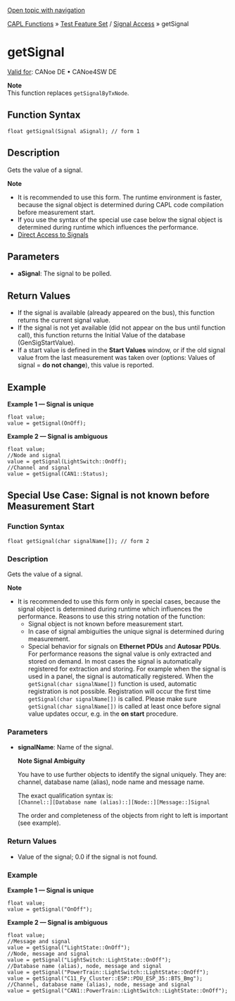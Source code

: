 [Open topic with navigation](../../../../../CANoeDEFamily.htm#Topics/CAPLFunctions/Test/Functions/CAPLfunctionGetSignal.md)

[CAPL Functions](../../CAPLfunctions.md) » [Test Feature Set](../CAPLfunctionsTFSOverview.md) / [Signal Access](../../SignalAccess/CAPLfunctionsSignalAccessOverview.md) » getSignal

# getSignal

[Valid for](../../../Shared/FeatureAvailability.md): CANoe DE • CANoe4SW DE

**Note**  
This function replaces `getSignalByTxNode`.

## Function Syntax

```plaintext
float getSignal(Signal aSignal); // form 1
```

## Description

Gets the value of a signal.

**Note**

- It is recommended to use this form. The runtime environment is faster, because the signal object is determined during CAPL code compilation before measurement start.
- If you use the syntax of the special use case below the signal object is determined during runtime which influences the performance.
- [Direct Access to Signals](../../../Shared/CAPL/SignalOrientedProgramming/SOPReadSignalValue.md)

## Parameters

- **aSignal**: The signal to be polled.

## Return Values

- If the signal is available (already appeared on the bus), this function returns the current signal value.
- If the signal is not yet available (did not appear on the bus until function call), this function returns the Initial Value of the database (GenSigStartValue).
- If a start value is defined in the **Start Values** window, or if the old signal value from the last measurement was taken over (options: Values of signal = **do not change**), this value is reported.

## Example

**Example 1 — Signal is unique**

```plaintext
float value;
value = getSignal(OnOff);
```

**Example 2 — Signal is ambiguous**

```plaintext
float value;
//Node and signal
value = getSignal(LightSwitch::OnOff);
//Channel and signal
value = getSignal(CAN1::Status);
```

## Special Use Case: Signal is not known before Measurement Start

### Function Syntax

```plaintext
float getSignal(char signalName[]); // form 2
```

### Description

Gets the value of a signal.

**Note**

- It is recommended to use this form only in special cases, because the signal object is determined during runtime which influences the performance. Reasons to use this string notation of the function:
  - Signal object is not known before measurement start.
  - In case of signal ambiguities the unique signal is determined during measurement.
  - Special behavior for signals on **Ethernet PDUs** and **Autosar PDUs**. For performance reasons the signal value is only extracted and stored on demand. In most cases the signal is automatically registered for extraction and storing. For example when the signal is used in a panel, the signal is automatically registered. When the `getSignal(char signalName[])` function is used, automatic registration is not possible. Registration will occur the first time `getSignal(char signalName[])` is called. Please make sure `getSignal(char signalName[])` is called at least once before signal value updates occur, e.g. in the **on start** procedure.

### Parameters

- **signalName**: Name of the signal.

  **Note Signal Ambiguity**

  You have to use further objects to identify the signal uniquely. They are: channel, database name (alias), node name and message name.

  The exact qualification syntax is:  
  `[Channel::][Database name (alias)::][Node::][Message::]Signal`

  The order and completeness of the objects from right to left is important (see example).

### Return Values

- Value of the signal; 0.0 if the signal is not found.

### Example

**Example 1 — Signal is unique**

```plaintext
float value;
value = getSignal("OnOff");
```

**Example 2 — Signal is ambiguous**

```plaintext
float value;
//Message and signal
value = getSignal("LightState::OnOff");
//Node, message and signal
value = getSignal("LightSwitch::LightState::OnOff");
//Database name (alias), node, message and signal
value = getSignal("PowerTrain::LightSwitch::LightState::OnOff");
value = getSignal("C11_Fy_Cluster::ESP::PDU_ESP_35::BTS_Bmg");
//Channel, database name (alias), node, message and signal
value = getSignal("CAN1::PowerTrain::LightSwitch::LightState::OnOff");
```
